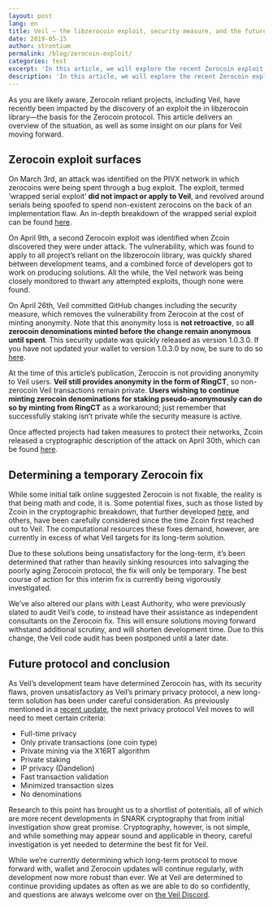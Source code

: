 ```yaml
---
layout: post
lang: en
title: Veil — the libzerocoin exploit, security measure, and the future
date: 2019-05-15
author: strontium
permalink: /blog/zerocoin-exploit/
categories: test
excerpt: 'In this article, we will explore the recent Zerocoin exploit and how that affects Veil’s future.'
description: 'In this article, we will explore the recent Zerocoin exploit and how that affects Veil’s future.'
---
```



As you are likely aware, Zerocoin reliant projects, including Veil, have recently been impacted by the discovery of an exploit the in libzerocoin library—the basis for the Zerocoin protocol. This article delivers an overview of the situation, as well as some insight on our plans for Veil moving forward.

## Zerocoin exploit surfaces

On March 3rd, an attack was identified on the PIVX network in which zerocoins were being spent through a bug exploit. The exploit, termed ‘wrapped serial exploit’ **did not impact or apply to Veil**, and revolved around serials being spoofed to spend non-existent zerocoins on the back of an implementation flaw. An in-depth breakdown of the wrapped serial exploit can be found [here]( https://medium.com/@dev.pivx/report-wrapped-serials-attack-5f4bf7b51701).

On April 9th, a second Zerocoin exploit was identified when Zcoin discovered they were under attack. The vulnerability, which was found to apply to all project’s reliant on the libzerocoin library, was quickly shared between development teams, and a combined force of developers got to work on producing solutions. All the while, the Veil network was being closely monitored to thwart any attempted exploits, though none were found.

On April 26th, Veil committed GitHub changes including the security measure, which removes the vulnerability from Zerocoin at the cost of minting anonymity. Note that this anonymity loss is **not retroactive**, so **all zerocoin denominations minted before the change remain anonymous until spent**. This security update was quickly released as version 1.0.3.0. If you have not updated your wallet to version 1.0.3.0 by now, be sure to do so [here]( https://github.com/Veil-Project/veil/releases).

At the time of this article’s publication, Zerocoin is not providing anonymity to Veil users. **Veil still provides anonymity in the form of RingCT**, so non-zerocoin Veil transactions remain private. **Users wishing to continue minting zerocoin denominations for staking pseudo-anonymously can do so by minting from RingCT** as a workaround; just remember that successfully staking isn’t private while the security measure is active.

Once affected projects had taken measures to protect their networks, Zcoin released a cryptographic description of the attack on April 30th, which can be found [here]( https://zcoin.io/cryptographic-description-of-zerocoin-attack/).

## Determining a temporary Zerocoin fix

While some initial talk online suggested Zerocoin is not fixable, the reality is that being math and code, it is. Some potential fixes, such as those listed by Zcoin in the cryptographic breakdown, that further developed [here](https://eprint.iacr.org/2018/557.pdf), and others, have been carefully considered since the time Zcoin first reached out to Veil. The computational resources these fixes demand, however, are currently in excess of what Veil targets for its long-term solution.

Due to these solutions being unsatisfactory for the long-term, it’s been determined that rather than heavily sinking resources into salvaging the poorly aging Zerocoin protocol, the fix will only be temporary. The best course of action for this interim fix is currently being vigorously investigated.

We’ve also altered our plans with Least Authority, who were previously slated to audit Veil’s code, to instead have their assistance as independent consultants on the Zerocoin fix. This will ensure solutions moving forward withstand additional scrutiny, and will shorten development time. Due to this change, the Veil code audit has been postponed until a later date.

## Future protocol and conclusion

As Veil’s development team have determined Zerocoin has, with its security flaws, proven unsatisfactory as Veil’s primary privacy protocol, a new long-term solution has been under careful consideration. As previously mentioned in a [recent update]( https://veil-project.com/blog/2019-05-09-state-of-veil/), the next privacy protocol Veil moves to will need to meet certain criteria:

- Full-time privacy
- Only private transactions (one coin type)
- Private mining via the X16RT algorithm
- Private staking
- IP privacy (Dandelion)
- Fast transaction validation
- Minimized transaction sizes
- No denominations

Research to this point has brought us to a shortlist of potentials, all of which are more recent developments in SNARK cryptography that from initial investigation show great promise. Cryptography, however, is not simple, and while something may appear sound and applicable in theory, careful investigation is yet needed to determine the best fit for Veil.

While we’re currently determining which long-term protocol to move forward with, wallet and Zerocoin updates will continue regularly, with development now more robust than ever. We at Veil are determined to continue providing updates as often as we are able to do so confidently, and questions are always welcome over on [the Veil Discord]( https://discord.gg/Ywyb9hs).
